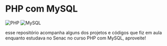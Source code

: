 # PHP com MySQL
![PHP](https://img.shields.io/badge/php-%23777BB4.svg?style=for-the-badge&logo=php&logoColor=white)
![MySQL](https://img.shields.io/badge/mysql-4479A1.svg?style=for-the-badge&logo=mysql&logoColor=white)

esse repositório acompanha alguns dos projetos e códigos que fiz em aula enquanto estudava no Senac no curso PHP com MySQL, aproveite!
